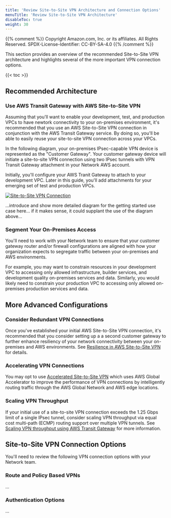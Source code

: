 ```yaml
---
title: 'Review Site-to-Site VPN Architecture and Connection Options'
menuTitle: 'Review Site-to-Site VPN Architecture'
disableToc: true
weight: 30
---
```


{{% comment %}}
Copyright Amazon.com, Inc. or its affiliates. All Rights Reserved.
SPDX-License-Identifier: CC-BY-SA-4.0
{{% /comment %}}

This section provides an overview of the recommended Site-to-Site VPN architecture and highlights several of the more important VPN connection options.  

{{< toc >}}

## Recommended Architecture

### Use AWS Transit Gateway with AWS Site-to-Site VPN

Assuming that you'll want to enable your development, test, and production VPCs to have newtork connectivity to your on-premises environment, it's recommended that you use an AWS Site-to-Site VPN connection in conjunction with the AWS Transit Gateway service.  By doing so, you'll be able to easily reuse your site-to-site VPN connection across your VPCs.

In the following diagram, your on-premises IPsec-capable VPN device is represented as the "Customer Gateway".  Your customer gateway device will initiate a site-to-site VPN connection using two IPsec tunnels with VPN Transit Gateway attachment in your Network AWS account.  

Initially, you'll configure your AWS Tranit Gateway to attach to your development VPC.  Later in this guide, you'll add attachments for your emerging set of test and production VPCs.

[![Site-to-Site VPN Connection](/images/02-dev-fast-follow/03-network-integration/01-on-premises-network-integration/site-to-site-vpn-generic.png)](/images/02-dev-fast-follow/03-network-integration/01-on-premises-network-integration/site-to-site-vpn-generic.png)

...introduce and show more detailed diagram for the getting started use case here... if it makes sense, it could supplant the use of the diagram above...

### Segment Your On-Premises Access

You'll need to work with your Network team to ensure that your customer gateway router and/or firewall configurations are aligned with how your organization expects to segregate traffic between your on-premises and AWS environments.

For example, you may want to constrain resources in your development VPC to accessing only allowed infrastructure, builder services, and development quality on-premises services and data.  Similarly, you would likely need to constrain your production VPC to accessing only allowed on-premises production services and data. 

## More Advanced Configurations

### Consider Redundant VPN Connections

Once you've established your initial AWS Site-to-Site VPN connection, it's recommended that you consider setting up a a second customer gateway to further enhance resiliency of your network connectivity between your on-premises and AWS environments. See [Resilience in AWS Site-to-Site VPN](https://docs.aws.amazon.com/vpn/latest/s2svpn/disaster-recovery-resiliency.html) for details.

### Accelerating VPN Connections

You may opt to use [Accelerated Site-to-Site VPN](https://docs.aws.amazon.com/vpn/latest/s2svpn/accelerated-vpn.html) which uses AWS Global Accelerator to improve the performance of VPN connections by intelligently routing traffic through the AWS Global Network and AWS edge locations. 

### Scaling VPN Throughput

If your initial use of a site-to-site VPN connection exceeds the 1.25 Gbps limit of a single IPsec tunnel, consider scaling VPN throughput via equal cost multi-path (ECMP) routing support over multiple VPN tunnels. See [Scaling VPN throughput using AWS Transit Gateway](https://aws.amazon.com/blogs/networking-and-content-delivery/scaling-vpn-throughput-using-aws-transit-gateway/) for more information.

## Site-to-Site VPN Connection Options

You'll need to review the following VPN connection options with your Network team.

### Route and Policy Based VPNs

...

### Authentication Options

...

